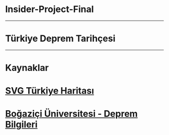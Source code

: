 # Insider-Project-Final

---

# Türkiye Deprem Tarihçesi

---

# Kaynaklar

# [SVG Türkiye Haritası](http://dnomak.com.tr/svg-turkiye-haritasi/)

# [Boğaziçi Üniversitesi - Deprem Bilgileri](http://www.koeri.boun.edu.tr/sismo/2/deprem-bilgileri/buyuk-depremler/)
